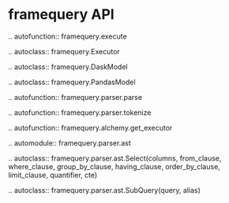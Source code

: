 # framequery API

.. autofunction:: framequery.execute

.. autoclass:: framequery.Executor

.. autoclass:: framequery.DaskModel

.. autoclass:: framequery.PandasModel

.. autofunction:: framequery.parser.parse

.. autofunction:: framequery.parser.tokenize

.. autofunction:: framequery.alchemy.get_executor

.. automodule:: framequery.parser.ast

.. autoclass:: framequery.parser.ast.Select(columns, from_clause, where_clause, group_by_clause, having_clause, order_by_clause, limit_clause, quantifier, cte)

.. autoclass:: framequery.parser.ast.SubQuery(query, alias)
